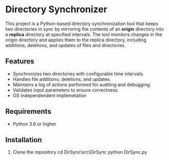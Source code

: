 # Directory Synchronizer

This project is a Python-based directory synchronization tool that keeps two directories in sync by mirroring the contents of an **origin** directory into a **replica** directory at specified intervals. The tool monitors changes in the origin directory and applies them to the replica directory, including additions, deletions, and updates of files and directories.

## Features

- Synchronizes two directories with configurable time intervals.
- Handles file additions, deletions, and updates.
- Maintains a log of actions performed for auditing and debugging.
- Validates input parameters to ensure correctness.
- OS independendent implemetation

## Requirements

- Python 3.6 or higher
  
## Installation

1. Clone the repository
   cd DirSync\src\DirSync
   python DirSync.py <origin> <replica> <timer>
